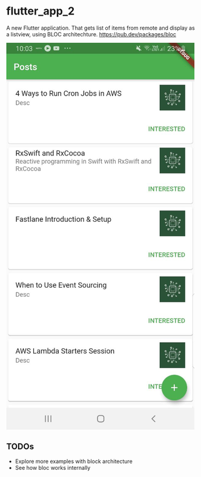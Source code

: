 # flutter_app_2

A new Flutter application. That gets list of items from remote and display as a listview, using BLOC architechture.
https://pub.dev/packages/bloc

<img src="photo_2020-04-28 10.04.13.jpeg" alt>


## TODOs
- Explore more examples with block architecture
- See how bloc works internally 
